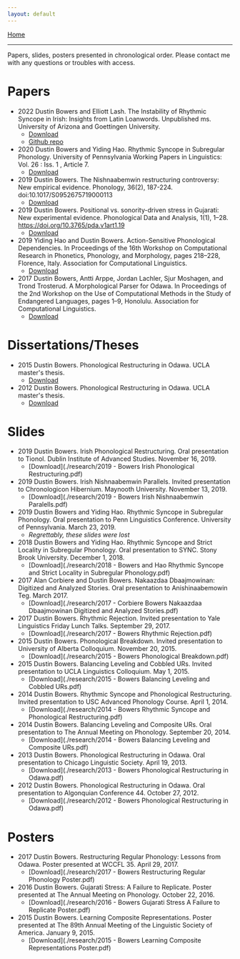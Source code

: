 ```yaml
---
layout: default
---
```

[Home](./index.md)
* * *
Papers, slides, posters presented in chronological order. Please contact me with any questions or troubles with access.

# Papers
- 2022 Dustin Bowers and Elliott Lash. The Instability of Rhythmic Syncope in Irish: Insights from Latin Loanwords. Unpublished ms. University of Arizona and Goettingen University.
  - [Download](./research/BowersLash22LatinLoansInIrish.pdf)
  - [Github repo](https://github.com/bowersd/lat2sgaLoans)
- 2020 Dustin Bowers and Yiding Hao. Rhythmic Syncope in Subregular Phonology. University of Pennsylvania Working Papers in Linguistics: Vol. 26 : Iss. 1 , Article 7.
  - [Download](https://repository.upenn.edu/pwpl/vol26/iss1/7)
- 2019 Dustin Bowers. The Nishnaabemwin restructuring controversy: New empirical evidence. Phonology, 36(2), 187-224. doi:10.1017/S0952675719000113
  - [Download](https://www.cambridge.org/core/journals/phonology/article/abs/nishnaabemwin-restructuring-controversy-new-empirical-evidence/2671061998D22F2B9FC81B78DAE42661#article)
- 2019 Dustin Bowers. Positional vs. sonority-driven stress in Gujarati: New experimental evidence. Phonological Data and Analysis, 1(1), 1–28. https://doi.org/10.3765/pda.v1art1.19
  - [Download](https://phondata.org/index.php/pda/article/view/19/2)
- 2019 Yiding Hao and Dustin Bowers. Action-Sensitive Phonological Dependencies. In Proceedings of the 16th Workshop on Computational Research in Phonetics, Phonology, and Morphology, pages 218–228, Florence, Italy. Association for Computational Linguistics.
  - [Download](https://aclanthology.org/W19-4225.pdf)
- 2017 Dustin Bowers, Antti Arppe, Jordan Lachler, Sjur Moshagen, and Trond Trosterud. A Morphological Parser for Odawa. In Proceedings of the 2nd Workshop on the Use of Computational Methods in the Study of Endangered Languages, pages 1–9, Honolulu. Association for Computational Linguistics.
  - [Download](https://aclanthology.org/W17-0101.pdf)

# Dissertations/Theses
- 2015 Dustin Bowers. Phonological Restructuring in Odawa. UCLA master's thesis.
  - [Download](https://escholarship.org/content/qt1jr5w4qk/qt1jr5w4qk.pdf)
- 2012 Dustin Bowers. Phonological Restructuring in Odawa. UCLA master's thesis.
  - [Download](https://citeseerx.ist.psu.edu/viewdoc/download?doi=10.1.1.658.4843&rep=rep1&type=pdf)

# Slides
- 2019 Dustin Bowers. Irish Phonological Restructuring. Oral presentation to Tionol. Dublin Institute of Advanced Studies. November 16, 2019.
  - [Download](./research/2019 - Bowers Irish Phonological Restructuring.pdf)
- 2019 Dustin Bowers. Irish Nishnaabemwin Parallels. Invited presentation to Chronologicon Hibernium. Maynooth University. November 13, 2019.
  - [Download](./research/2019 - Bowers Irish Nishnaabemwin Paralells.pdf)
- 2019 Dustin Bowers and Yiding Hao. Rhythmic Syncope in Subregular Phonology. Oral presentation to Penn Linguistics Conference. University of Pennsylvania. March 23, 2019.
  - _Regrettably, these slides were lost_
- 2018 Dustin Bowers and Yiding Hao. Rhythmic Syncope and Strict Locality in Subregular Phonology. Oral presentation to SYNC. Stony Brook University. December 1, 2018.
  - [Download](./research/2018 - Bowers and Hao Rhythmic Syncope and Strict Locality in Subregular Phonology.pdf)
- 2017 Alan Corbiere and Dustin Bowers. Nakaazdaa Dbaajmowinan: Digitized and Analyzed Stories. Oral presentation to Anishinaabemowin Teg. March 2017.
  - [Download](./research/2017 - Corbiere Bowers Nakaazdaa Dbaajmowinan Digitized and Analyzed Stories.pdf)
- 2017 Dustin Bowers. Rhythmic Rejection. Invited presentation to Yale Linguistics Friday Lunch Talks. September 29, 2017.
  - [Download](./research/2017 - Bowers Rhythmic Rejection.pdf)
- 2015 Dustin Bowers. Phonological Breakdown. Invited presentation to University of Alberta Colloquium. November 20, 2015.
  - [Download](./research/2015 - Bowers Phonological Breakdown.pdf)
- 2015 Dustin Bowers. Balancing Leveling and Cobbled URs. Invited presentation to UCLA Linguistics Colloquium. May 1, 2015.
  - [Download](./research/2015 - Bowers Balancing Leveling and Cobbled URs.pdf)
- 2014 Dustin Bowers. Rhythmic Syncope and Phonological Restructuring. Invited presentation to USC Advanced Phonology Course. April 1, 2014.
  - [Download](./research/2014 - Bowers Rhythmic Syncope and Phonological Restructuring.pdf)
- 2014 Dustin Bowers. Balancing Leveling and Composite URs. Oral presentation to The Annual Meeting on Phonology. September 20, 2014.
  - [Download](./research/2014 - Bowers Balancing Leveling and Composite URs.pdf)
- 2013 Dustin Bowers. Phonological Restructuring in Odawa. Oral presentation to Chicago Linguistic Society. April 19, 2013.
  - [Download](./research/2013 - Bowers Phonological Restructuring in Odawa.pdf)
- 2012 Dustin Bowers. Phonological Restructuring in Odawa. Oral presentation to Algonquian Conference 44. October 27, 2012.
  - [Download](./research/2012 - Bowers Phonological Restructuring in Odawa.pdf)

# Posters
- 2017 Dustin Bowers. Restructuring Regular Phonology: Lessons from Odawa. Poster presented at WCCFL 35. April 29, 2017.
  - [Download](./research/2017 - Bowers Restructuring Regular Phonology Poster.pdf)
- 2016 Dustin Bowers. Gujarati Stress: A Failure to Replicate. Poster presented at The Annual Meeting on Phonology. October 22, 2016.
  - [Download](./research/2016 - Bowers Gujarati Stress A Failure to Replicate Poster.pdf)
- 2015 Dustin Bowers. Learning Composite Representations. Poster presented at The 89th Annual Meeting of the Linguistic Society of America. January 9, 2015.
  - [Download](./research/2015 - Bowers Learning Composite Representations Poster.pdf)
